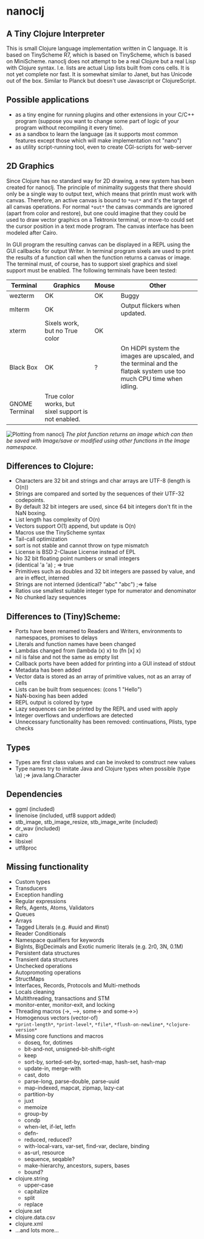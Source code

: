 # nanoclj

## A Tiny Clojure Interpreter

This is small Clojure language implementation written in C language.
It is based on TinyScheme R7, which is based on TinyScheme,
which is based on MiniScheme. nanoclj does not attempt to be a real
Clojure but a real Lisp with Clojure syntax. I.e. lists are actual
Lisp lists built from cons cells. It is not yet complete nor fast. It
is somewhat similar to Janet, but has Unicode out of the box. Similar
to Planck but doesn't use Javascript or ClojureScript.

## Possible applications

- as a tiny engine for running plugins and other extensions in your C/C++ program (suppose you want to change some part of logic of your program without recompiling it every time).
- as a sandbox to learn the language (as it supports most common features except those which will make implementation not "nano")
- as utility script-running tool, even to create CGI-scripts for web-server

## 2D Graphics

Since Clojure has no standard way for 2D drawing, a new system has
been created for nanoclj. The principle of minimality suggests that
there should only be a single way to output text, which means that
println must work with canvas. Therefore, an active canvas is bound to
`*out*` and it's the target of all canvas operations. For normal `*out*`
the canvas commands are ignored (apart from color and restore), but
one could imagine that they could be used to draw vector graphics on a
Tektronix terminal, or move-to could set the cursor position in a text
mode program. The canvas interface has been modeled after Cairo.

In GUI program the resulting canvas can be displayed in a REPL using
the GUI callbacks for output Writer. In terminal program sixels are
used to print the results of a function call when the function returns
a canvas or image. The terminal must, of course, has to support sixel
graphics and sixel support must be enabled. The following terminals
have been tested:

| Terminal | Graphics | Mouse | Other |
| - | - | - | - |
| wezterm | OK | OK | Buggy |
| mlterm | OK | | Output flickers when updated. |
| xterm | Sixels work, but no True color | OK | |
| Black Box | OK | ? | On HiDPI system the images are upscaled, and the terminal and the flatpak system use too much CPU time when idling. |
| GNOME Terminal | True color works, but sixel support is not enabled. | | |

![Plotting from nanoclj](https://user-images.githubusercontent.com/6755525/262003070-b5eac109-f1cc-4071-ad7b-a1e5d107a1d9.jpeg "Plotting from nanoclj")
*The plot function returns an image which can then be saved with Image/save or modified using other functions in the Image namespace.*

## Differences to Clojure:

- Characters are 32 bit and strings and char arrays are UTF-8 (length is O(n))
- Strings are compared and sorted by the sequences of their UTF-32 codepoints.
- By default 32 bit integers are used, since 64 bit integers don't fit in the NaN boxing.
- List length has complexity of O(n)
- Vectors support O(1) append, but update is O(n)
- Macros use the TinyScheme syntax
- Tail-call optimization
- sort is not stable and cannot throw on type mismatch
- License is BSD 2-Clause License instead of EPL
- No 32 bit floating point numbers or small integers
- (identical 'a 'a) ; => true
- Primitives such as doubles and 32 bit integers are passed by value, and are in effect, interned
- Strings are not interned (identical? "abc" "abc") ;=> false
- Ratios use smallest suitable integer type for numerator and denominator
- No chunked lazy sequences

## Differences to (Tiny)Scheme:

- Ports have been renamed to Readers and Writers, environments to namespaces, promises to delays
- Literals and function names have been changed
- Lambdas changed from (lambda (x) x) to (fn [x] x)
- nil is false and not the same as empty list
- Callback ports have been added for printing into a GUI instead of stdout
- Metadata has been added
- Vector data is stored as an array of primitive values, not as an array of cells
- Lists can be built from sequences: (cons 1 "Hello")
- NaN-boxing has been added
- REPL output is colored by type
- Lazy sequences can be printed by the REPL and used with apply
- Integer overflows and underflows are detected
- Unnecessary functionality has been removed: continuations, Plists, type checks

## Types

- Types are first class values and can be invoked to construct new values
- Type names try to imitate Java and Clojure types when possible (type \a) ;=> java.lang.Character

## Dependencies

- ggml (included)
- linenoise (included, utf8 support added)
- stb_image, stb_image_resize, stb_image_write (included)
- dr_wav (included)
- cairo
- libsixel
- utf8proc

## Missing functionality

- Custom types
- Transducers
- Exception handling
- Regular expressions
- Refs, Agents, Atoms, Validators
- Queues
- Arrays
- Tagged Literals (e.g. #uuid and #inst)
- Reader Conditionals
- Namespace qualifiers for keywords
- BigInts, BigDecimals and Exotic numeric literals (e.g. 2r0, 3N, 0.1M)
- Persistent data structures
- Transient data structures
- Unchecked operations
- Autopromoting operations
- StructMaps
- Interfaces, Records, Protocols and Multi-methods
- Locals cleaning
- Multithreading, transactions and STM
- monitor-enter, monitor-exit, and locking
- Threading macros (->, -->, some-> and some->>)
- Homogenous vectors (vector-of)
- `*print-length*`, `*print-level*`, `*file*`, `*flush-on-newline*`, `*clojure-version*`
- Missing core functions and macros
  - doseq, for, dotimes
  - bit-and-not, unsigned-bit-shift-right
  - keep
  - sort-by, sorted-set-by, sorted-map, hash-set, hash-map
  - update-in, merge-with
  - cast, doto
  - parse-long, parse-double, parse-uuid
  - map-indexed, mapcat, zipmap, lazy-cat
  - partition-by
  - juxt
  - memoize
  - group-by
  - condp
  - when-let, if-let, letfn
  - defn-
  - reduced, reduced?
  - with-local-vars, var-set, find-var, declare, binding
  - as-url, resource
  - sequence, seqable?
  - make-hierarchy, ancestors, supers, bases
  - bound?
- clojure.string
  - upper-case
  - capitalize
  - split
  - replace
- clojure.set
- clojure.data.csv
- clojure.xml
- ...and lots more...
